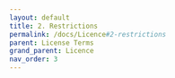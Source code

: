 ```yaml
---
layout: default
title: 2. Restrictions
permalink: /docs/Licence#2-restrictions
parent: License Terms
grand_parent: Licence
nav_order: 3
---
```

